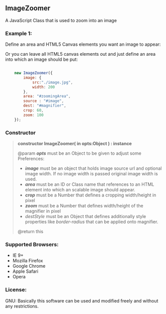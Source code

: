 <h2>ImageZoomer</h2>
<p>A JavaScript Class that is used to zoom into an image</p>

<h3>Example 1:</h3>
<p>Define an area and HTML5 Canvas elements you want an image to appear:</p>

<div id="zoomingArea">
  <!-- canvas#image is used to show image -->
  <canvas id="image"></canvas>
  <!-- canvas#magnifier is used to show magnifier -->
  <canvas id="magnifier"></canvas>
</div>

<p>Or you can leave all HTML5 canvas elements out and just define an area into which an image should be put:</p>

<div id="zoomingArea"></div>

```javascript

    new ImageZoomer({
        image: {
            src:"./image.jpg",
            width: 200
        },
        area: "#zoomingArea",
        source : "#image",
        dest: "#magnifier",
        crop: 60,
        zoom: 100
    });

```

<h3>Constructor</h3>

<blockquote>

  <p><b>constructor ImageZoomer( in opts:Object ) : instance</b></p>
  <p>
	@param <b><i>opts</i></b> must be an Object to be given to adjust some Preferences:
	<ul>
         <li><b><i>image</i></b> must be an object that holds image source url and optional image width. If no image width is passed original image width is used.</b></li>
	  <li><b><i>area</i></b> must be an ID or Class name that references to an HTML element into which an scalable image should appear.</b></li>
          <li><b><i>crop</i></b> must be a Number that defines a cropping width/height in pixel</b></li>
	  <li><b><i>zoom</i></b> must be a Number that defines width/height of the magnifier in pixel</b></li>
	  <li><i>destStyle</i> must be an Object that defines additionally style properties like <i>border-radius</i> that can be applied onto magnifier.</b></li>
	</ul>
  </p>

  <p>@return this</p>
	
</blockquote>


<h3>Supported Browsers:</h3>

<ul>
  <li>IE 9+</li>
  <li>Mozilla Firefox</li>
  <li>Google Chrome</li>
  <li>Apple Safari</li>
  <li>Opera</li>
</ul>

<h3>License:</h3>
GNU: Basically this software can be used and modified freely and without any restrictions.